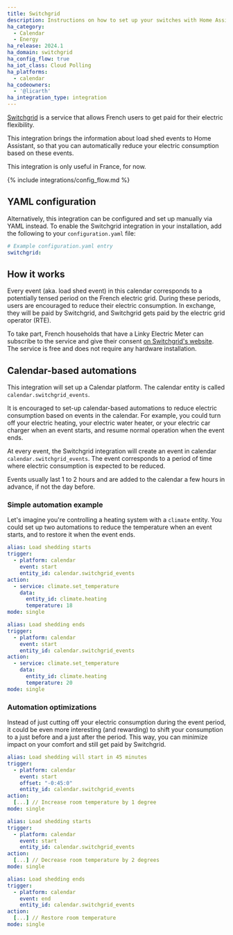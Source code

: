 ```yaml
---
title: Switchgrid
description: Instructions on how to set up your switches with Home Assistant.
ha_category:
  - Calendar
  - Energy
ha_release: 2024.1
ha_domain: switchgrid
ha_config_flow: true
ha_iot_class: Cloud Polling
ha_platforms:
  - calendar
ha_codeowners:
  - '@licarth'
ha_integration_type: integration
---
```



[Switchgrid](https://switchgrid.tech) is a service that allows French users to get paid for their electric flexibility.

This integration brings the information about load shed events to Home Assistant, so that you can automatically reduce your electric consumption based on these events.

<div class='note warning'>
  This integration is only useful in France, for now.
</div>

{% include integrations/config_flow.md %}

## YAML configuration

Alternatively, this integration can be configured and set up manually via YAML
instead. To enable the Switchgrid integration in your installation, add the
following to your `configuration.yaml` file:

```yaml
# Example configuration.yaml entry
switchgrid:
```

## How it works

Every event (aka. load shed event) in this calendar corresponds to a potentially tensed period on the French electric grid. During these periods, users are encouraged to reduce their electric consumption. In exchange, they will be paid by Switchgrid, and Switchgrid gets paid by the electric grid operator (RTE).

To take part, French households that have a Linky Electric Meter can subscribe to the service and give their consent [on Switchgrid's website](https://app.switchgrid.tech). The service is free and does not require any hardware installation.

## Calendar-based automations

This integration will set up a Calendar platform. The calendar entity is called `calendar.switchgrid_events`.

It is encouraged to set-up calendar-based automations to reduce electric consumption based on events in the calendar. For example, you could turn off your electric heating, your electric water heater, or your electric car charger when an event starts, and resume normal operation when the event ends.

At every event, the Switchgrid integration will create an event in calendar `calendar.switchgrid_events`. The event corresponds to a period of time where electric consumption is expected to be reduced.

Events usually last 1 to 2 hours and are added to the calendar a few hours in advance, if not the day before.

### Simple automation example

Let's imagine you're controlling a heating system with a `climate` entity. You could set up two automations to reduce the temperature when an event starts, and to restore it when the event ends.

```yaml
alias: Load shedding starts
trigger:
  - platform: calendar
    event: start
    entity_id: calendar.switchgrid_events
action:
  - service: climate.set_temperature
    data:
      entity_id: climate.heating
      temperature: 18
mode: single
```

```yaml
alias: Load shedding ends
trigger:
  - platform: calendar
    event: start
    entity_id: calendar.switchgrid_events
action:
  - service: climate.set_temperature
    data:
      entity_id: climate.heating
      temperature: 20
mode: single
```

### Automation optimizations

Instead of just cutting off your electric consumption during the event period, it could be even more interesting (and rewarding) to shift your consumption to a just before and a just after the period. This way, you can minimize impact on your comfort and still get paid by Switchgrid.

```yaml
alias: Load shedding will start in 45 minutes
trigger:
  - platform: calendar
    event: start
    offset: "-0:45:0"
    entity_id: calendar.switchgrid_events
action:
  [...] // Increase room temperature by 1 degree
mode: single
```

```yaml
alias: Load shedding starts
trigger:
  - platform: calendar
    event: start
    entity_id: calendar.switchgrid_events
action:
  [...] // Decrease room temperature by 2 degrees
mode: single
```

```yaml
alias: Load shedding ends
trigger:
  - platform: calendar
    event: end
    entity_id: calendar.switchgrid_events
action:
  [...] // Restore room temperature
mode: single
```
